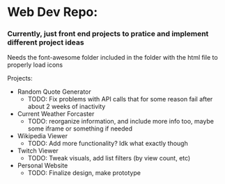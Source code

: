 # Web Dev Repo:
### Currently, just front end projects to pratice and implement different project ideas
Needs the font-awesome folder included in the folder with the html file to properly load icons

Projects:
- Random Quote Generator
  - TODO: Fix problems with API calls that for some reason fail after about 2 weeks of inactivity
- Current Weather Forcaster
  - TODO: reorganize information, and include more info too, maybe some iframe or something if needed
- Wikipedia Viewer
  - TODO: Add more functionality? Idk what exactly though
- Twitch Viewer
  - TODO: Tweak visuals, add list filters (by view count, etc)
- Personal Website
  - TODO: Finalize design, make prototype
